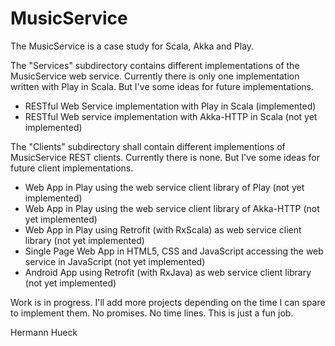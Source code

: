 # MusicService

The MusicService is a case study for Scala, Akka and Play.


The "Services" subdirectory contains different implementations of the MusicService web service.
Currently there is only one implementation written with Play in Scala. But I've some ideas
for future implementations.

- RESTful Web Service implementation with Play in Scala (implemented)
- RESTful Web service implementation with Akka-HTTP in Scala (not yet implemented)

The "Clients" subdirectory shall contain different implementions of MusicService REST clients.
Currently there is none. But I've some ideas for future client implementations.

- Web App in Play using the web service client library of Play (not yet implemented)
- Web App in Play using the web service client library of Akka-HTTP (not yet implemented)
- Web App in Play using Retrofit (with RxScala) as web service client library (not yet implemented)
- Single Page Web App in HTML5, CSS and JavaScript accessing the web service in JavaScript (not yet implemented)
- Android App using Retrofit (with RxJava) as web service client library (not yet implemented)

Work is in progress. I'll add more projects depending on the time I can spare to implement
them. No promises. No time lines. This is just a fun job.

Hermann Hueck
